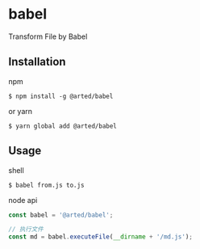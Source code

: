 # babel
Transform File by Babel

## Installation
npm
``` shell
$ npm install -g @arted/babel
```

or yarn
``` shell
$ yarn global add @arted/babel
```

## Usage
shell
``` shell
$ babel from.js to.js
```

node api
``` javascript
const babel = '@arted/babel';

// 执行文件
const md = babel.executeFile(__dirname + '/md.js');
```
